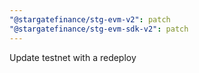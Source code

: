 ```yaml
---
"@stargatefinance/stg-evm-v2": patch
"@stargatefinance/stg-evm-sdk-v2": patch
---
```


Update testnet with a redeploy
